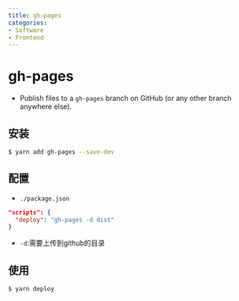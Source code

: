 ```yaml
---
title: gh-pages
categories:
- Software
- Frontend
---
```

# gh-pages

- Publish files to a `gh-pages` branch on GitHub (or any other branch anywhere else).

## 安装

```bash
$ yarn add gh-pages --save-dev
```

## 配置

- `./package.json`

```json
"scripts": {
  "deploy": "gh-pages -d dist"
}
```

- `-d`:需要上传到github的目录

## 使用

```bash
$ yarn deploy
```

